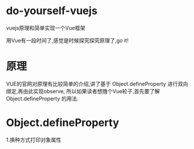# do-yourself-vuejs
vuejs原理和简单实现一个Vue框架

用Vue有一段时间了,感觉是时候探究探究原理了,go it!

# 原理
VUE的官网对原理有比较简单的介绍,讲了基于 Object.defineProperty 进行双向绑定,再由此实现observe,
所以如果读者想撸个Vue轮子,首先要了解 Object.defineProperty 的用法.

# Object.defineProperty
1.换种方式打印对象属性
